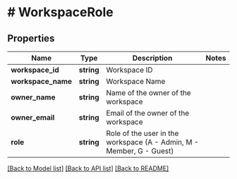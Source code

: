 # # WorkspaceRole

## Properties

Name | Type | Description | Notes
------------ | ------------- | ------------- | -------------
**workspace_id** | **string** | Workspace ID |
**workspace_name** | **string** | Workspace Name |
**owner_name** | **string** | Name of the owner of the workspace |
**owner_email** | **string** | Email of the owner of the workspace |
**role** | **string** | Role of the user in the workspace (A - Admin, M - Member, G - Guest) |

[[Back to Model list]](../../README.md#models) [[Back to API list]](../../README.md#endpoints) [[Back to README]](../../README.md)

